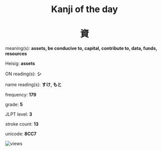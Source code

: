 <h1 align="center">Kanji of the day</h1>
<h1 align="center">資</h1>
<p align="left">meaning(s): <b>assets, be conducive to, capital, contribute to, data, funds, resources</b></p>
<p align="left">Heisig: <b>assets</b></p>
<p align="left">ON reading(s): <b>シ</b></p>
<p align="left">name reading(s): <b>すけ, もと</b></p>
<p align="left">frequency: <b>179</b></p>
<p align="left">grade: <b>5</b></p>
<p align="left">JLPT level: <b>3</b></p>
<p align="left">stroke count: <b>13</b></p>
<p align="left">unicode: <b>8CC7</b></p>
<p align="left"><img src="https://komarev.com/ghpvc/?username=tristanwagner-kanjioftheday&label=Views&color=0e75b6&style=flat" alt="views"/></p>
